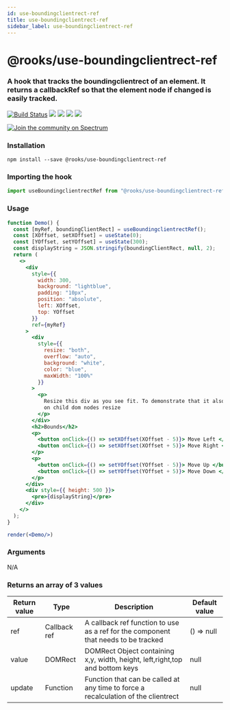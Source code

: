 ```yaml
---
id: use-boundingclientrect-ref
title: use-boundingclientrect-ref
sidebar_label: use-boundingclientrect-ref
---
```


# @rooks/use-boundingclientrect-ref

### A hook that tracks the boundingclientrect of an element. It returns a callbackRef so that the element node if changed is easily tracked. 

[![Build Status](https://travis-ci.org/imbhargav5/rooks.svg?branch=master)](https://travis-ci.org/imbhargav5/rooks) ![](https://img.shields.io/npm/v/@rooks/use-boundingclientrect-ref/latest.svg) ![](https://img.shields.io/npm/l/@rooks/use-boundingclientrect-ref.svg) ![](https://img.shields.io/bundlephobia/min/@rooks/use-boundingclientrect-ref.svg) ![](https://img.shields.io/david/imbhargav5/rooks.svg?path=packages%2Fboundingclientrect-ref)

<a href="https://spectrum.chat/rooks"><img src="https://withspectrum.github.io/badge/badge.svg" alt="Join the community on Spectrum"/></a>

### Installation

```
npm install --save @rooks/use-boundingclientrect-ref
```

### Importing the hook

```javascript
import useBoundingclientrectRef from "@rooks/use-boundingclientrect-ref"
```

### Usage

```jsx
function Demo() {
  const [myRef, boundingClientRect] = useBoundingclientrectRef();
  const [XOffset, setXOffset] = useState(0);
  const [YOffset, setYOffset] = useState(300);
  const displayString = JSON.stringify(boundingClientRect, null, 2);
  return (
    <>
      <div
        style={{
          width: 300,
          background: "lightblue",
          padding: "10px",
          position: "absolute",
          left: XOffset,
          top: YOffset
        }}
        ref={myRef}
      >
        <div
          style={{
            resize: "both",
            overflow: "auto",
            background: "white",
            color: "blue",
            maxWidth: "100%"
          }}
        >
          <p>
            Resize this div as you see fit. To demonstrate that it also updates
            on child dom nodes resize
          </p>
        </div>
        <h2>Bounds</h2>
        <p>
          <button onClick={() => setXOffset(XOffset - 5)}> Move Left </button>
          <button onClick={() => setXOffset(XOffset + 5)}> Move Right </button>
        </p>
        <p>
          <button onClick={() => setYOffset(YOffset - 5)}> Move Up </button>
          <button onClick={() => setYOffset(YOffset + 5)}> Move Down </button>
        </p>
      </div>
      <div style={{ height: 500 }}>
        <pre>{displayString}</pre>
      </div>
    </>
  );
}

render(<Demo/>)
```
### Arguments
N/A

### Returns an array of 3 values

| Return value | Type         | Description                                                                        | Default value |
| ------------ | ------------ | ---------------------------------------------------------------------------------- | ------------- |
| ref          | Callback ref | A callback ref function to use as a ref for the component that needs to be tracked | () => null    |
| value        | DOMRect      | DOMRect Object containing x,y, width, height, left,right,top and bottom keys       | null          |
| update       | Function     | Function that can be called at any time to force a recalculation of the clientrect | null          |


    